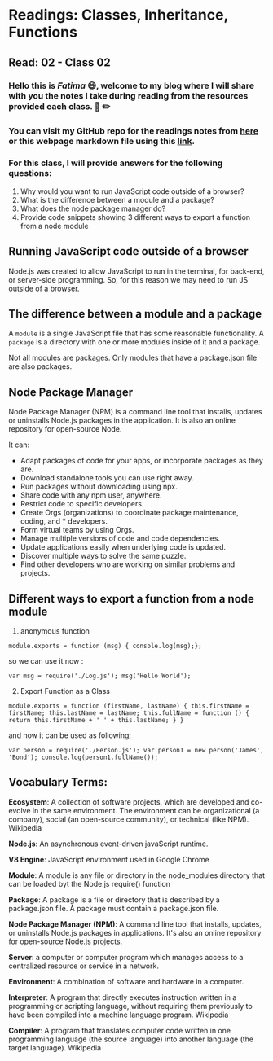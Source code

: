 # Readings: Classes, Inheritance, Functions
## Read: 02 - Class 02 

### Hello this is ***Fatima*** :smile:, welcome to my blog where I will share with you the notes I take during reading from the resources provided each class. :closed_book: :pencil2:
### You can visit my GitHub repo for the readings notes from [here](https://github.com/fati-ma/reading-notes-401) or this webpage markdown file using this [link](https://github.com/fati-ma/reading-notes-401/blob/main/read-02.md).

### For this class, I will provide answers for the following questions:

1. Why would you want to run JavaScript code outside of a browser?
2. What is the difference between a module and a package?
3. What does the node package manager do?
4. Provide code snippets showing 3 different ways to export a function from a node module


## Running JavaScript code outside of a browser

Node.js was created to allow JavaScript to run in the terminal, for back-end, or server-side programming. So, for this reason we may need to run JS outside of a browser.


## The difference between a module and a package

A `module` is a single JavaScript file that has some reasonable functionality. 
A `package` is a directory with one or more modules inside of it and a package.

Not all modules are packages. Only modules that have a package.json file are also packages.


## Node Package Manager

Node Package Manager (NPM) is a command line tool that installs, updates or uninstalls Node.js packages in the application. It is also an online repository for open-source Node.

It can:
- Adapt packages of code for your apps, or incorporate packages as they are.
- Download standalone tools you can use right away.
- Run packages without downloading using npx.
- Share code with any npm user, anywhere.
- Restrict code to specific developers.
- Create Orgs (organizations) to coordinate package maintenance, coding, and * developers.
- Form virtual teams by using Orgs.
- Manage multiple versions of code and code dependencies.
- Update applications easily when underlying code is updated.
- Discover multiple ways to solve the same puzzle.
- Find other developers who are working on similar problems and projects.


## Different ways to export a function from a node module

1. anonymous function
```
module.exports = function (msg) { console.log(msg);};
```

so we can use it now :
```
var msg = require('./Log.js'); msg('Hello World');
```

2. Export Function as a Class
```
module.exports = function (firstName, lastName) { this.firstName = firstName; this.lastName = lastName; this.fullName = function () { return this.firstName + ' ' + this.lastName; } }
```

and now it can be used as following:
```
var person = require('./Person.js'); var person1 = new person('James', 'Bond'); console.log(person1.fullName());
```


## Vocabulary Terms:

**Ecosystem**: A collection of software projects, which are developed and co-evolve in the same environment. The environment can be organizational (a company), social (an open-source community), or technical (like NPM). Wikipedia

**Node.js**: An asynchronous event-driven javaScript runtime.

**V8 Engine**: JavaScript environment used in Google Chrome

**Module**: A module is any file or directory in the node_modules directory that can be loaded byt the Node.js require() function

**Package**: A package is a file or directory that is described by a package.json file. A package must contain a package.json file.

**Node Package Manager (NPM)**: A command line tool that installs, updates, or uninstalls Node.js packages in applications. It's also an online repository for open-source Node.js projects.

**Server**: a computer or computer program which manages access to a centralized resource or service in a network.

**Environment**: A combination of software and hardware in a computer.

**Interpreter**: A program that directly executes instruction written in a programming or scripting language, without requiring them previously to have been compiled into a machine language program. Wikipedia

**Compiler**: A program that translates computer code written in one programming language (the source language) into another language (the target language). Wikipedia
